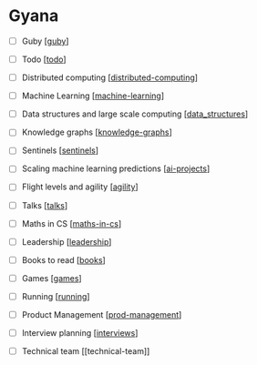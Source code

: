 # Gyana

- [ ] Guby [[guby]]
- [ ] Todo [[todo]]
- [ ] Distributed computing [[distributed-computing]]
- [ ] Machine Learning [[machine-learning]]
- [ ] Data structures and large scale computing [[data_structures]]
- [ ] Knowledge graphs [[knowledge-graphs]]
- [ ] Sentinels [[sentinels]]
- [ ] Scaling machine learning predictions [[ai-projects]]
- [ ] Flight levels and agility [[agility]]
- [ ] Talks [[talks]]
- [ ] Maths in CS [[maths-in-cs]]
- [ ] Leadership [[leadership]]
- [ ] Books to read [[books]]
- [ ] Games [[games]]
- [ ] Running [[running]]
- [ ] Product Management [[prod-management]]
- [ ] Interview planning [[interviews]]
- [ ] Technical team [[technical-team]]


[//begin]: # "Autogenerated link references for markdown compatibility"
[guby]: guby "Guby"
[todo]: todo "Todo"
[distributed-computing]: distributed-computing "Distributed Computing"
[machine-learning]: machine-learning "Machine Learning"
[data_structures]: data_structures "Data Structures"
[knowledge-graphs]: knowledge-graphs "Knowledge Graphs"
[sentinels]: sentinels "Sentinels"
[ai-projects]: ai-projects "AI Projects"
[agility]: agility "Agility"
[talks]: talks "Talks"
[maths-in-cs]: maths-in-cs "Maths in Cs"
[leadership]: leadership "Leadership"
[books]: books "Books and links"
[games]: games "Games"
[running]: running "Running"
[prod-management]: prod-management "Prod Management"
[interviews]: interviews "Interviews"
[//end]: # "Autogenerated link references"